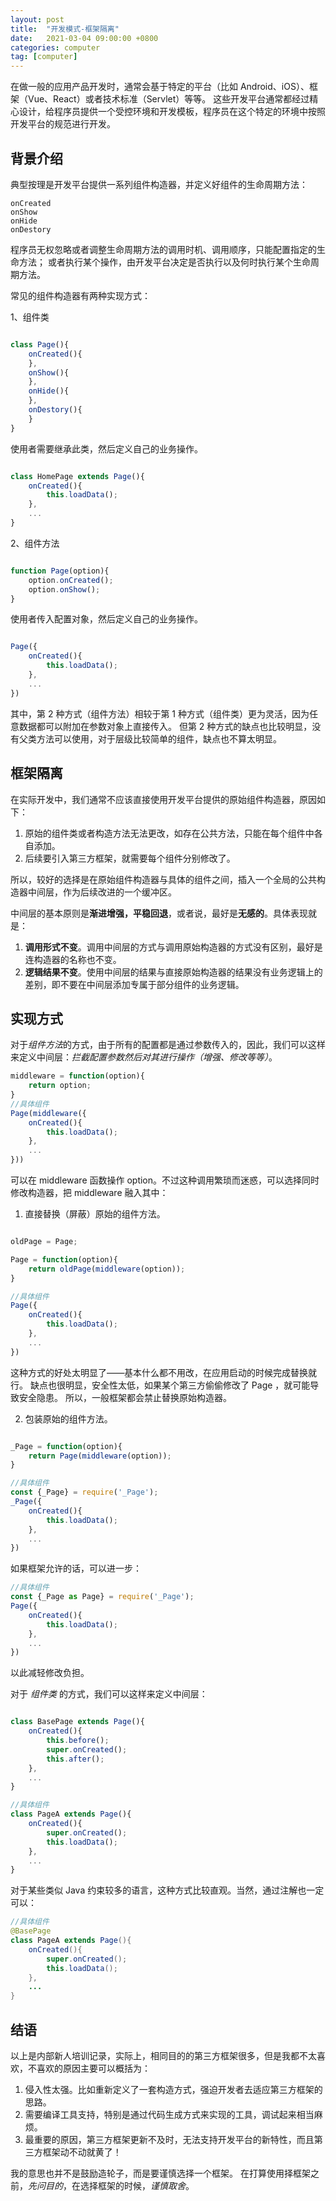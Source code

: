 ```yaml
---
layout: post
title:  "开发模式-框架隔离"
date:   2021-03-04 09:00:00 +0800
categories: computer
tag: [computer]
---
```


在做一般的应用产品开发时，通常会基于特定的平台（比如 Android、iOS）、框架（Vue、React）或者技术标准（Servlet）等等。
这些开发平台通常都经过精心设计，给程序员提供一个受控环境和开发模板，程序员在这个特定的环境中按照开发平台的规范进行开发。

<!-- more -->

## 背景介绍

典型按理是开发平台提供一系列组件构造器，并定义好组件的生命周期方法：

    onCreated
    onShow
    onHide
    onDestory

程序员无权忽略或者调整生命周期方法的调用时机、调用顺序，只能配置指定的生命方法；
或者执行某个操作，由开发平台决定是否执行以及何时执行某个生命周期方法。

常见的组件构造器有两种实现方式：

1、组件类

```javascript

class Page(){
    onCreated(){
    },
    onShow(){
    },
    onHide(){
    },
    onDestory(){
    }
}

```

使用者需要继承此类，然后定义自己的业务操作。

```javascript

class HomePage extends Page(){
    onCreated(){
        this.loadData();
    },
    ...
}

```

2、组件方法

```javascript

function Page(option){
    option.onCreated();
    option.onShow();
}

```

使用者传入配置对象，然后定义自己的业务操作。

```javascript

Page({
    onCreated(){
        this.loadData();
    },
    ...
})

```

其中，第 2 种方式（组件方法）相较于第 1 种方式（组件类）更为灵活，因为任意数据都可以附加在参数对象上直接传入。
但第 2 种方式的缺点也比较明显，没有父类方法可以使用，对于层级比较简单的组件，缺点也不算太明显。

## 框架隔离

在实际开发中，我们通常不应该直接使用开发平台提供的原始组件构造器，原因如下：

1. 原始的组件类或者构造方法无法更改，如存在公共方法，只能在每个组件中各自添加。
2. 后续要引入第三方框架，就需要每个组件分别修改了。

所以，较好的选择是在原始组件构造器与具体的组件之间，插入一个全局的公共构造器中间层，作为后续改进的一个缓冲区。

中间层的基本原则是**渐进增强，平稳回退**，或者说，最好是**无感的**。具体表现就是：

1. **调用形式不变**。调用中间层的方式与调用原始构造器的方式没有区别，最好是连构造器的名称也不变。
2. **逻辑结果不变**。使用中间层的结果与直接原始构造器的结果没有业务逻辑上的差别，即不要在中间层添加专属于部分组件的业务逻辑。

## 实现方式

对于*组件方法*的方式，由于所有的配置都是通过参数传入的，因此，我们可以这样来定义中间层：*拦截配置参数然后对其进行操作（增强、修改等等）*。

```javascript
middleware = function(option){
    return option;
}
//具体组件
Page(middleware({
    onCreated(){
        this.loadData();
    },
    ...
}))

```
可以在 middleware 函数操作 option。不过这种调用繁琐而迷惑，可以选择同时修改构造器，把 middleware 融入其中：

1. 直接替换（屏蔽）原始的组件方法。

```javascript

oldPage = Page;

Page = function(option){
    return oldPage(middleware(option));
}

//具体组件
Page({
    onCreated(){
        this.loadData();
    },
    ...
})

```
这种方式的好处太明显了——基本什么都不用改，在应用启动的时候完成替换就行。
缺点也很明显，安全性太低，如果某个第三方偷偷修改了 Page ，就可能导致安全隐患。
所以，一般框架都会禁止替换原始构造器。

2. 包装原始的组件方法。

```javascript

_Page = function(option){
    return Page(middleware(option));
}

//具体组件
const {_Page} = require('_Page');
_Page({
    onCreated(){
        this.loadData();
    },
    ...
})

```

如果框架允许的话，可以进一步：

```javascript
//具体组件
const {_Page as Page} = require('_Page');
Page({
    onCreated(){
        this.loadData();
    },
    ...
})

```
以此减轻修改负担。


对于 *组件类* 的方式，我们可以这样来定义中间层：

```javascript

class BasePage extends Page(){
    onCreated(){
        this.before();
        super.onCreated();
        this.after();
    },
    ...
}

//具体组件
class PageA extends Page(){
    onCreated(){
        super.onCreated();
        this.loadData();
    },
    ...
}
```

对于某些类似 Java 约束较多的语言，这种方式比较直观。当然，通过注解也一定可以：

```java
//具体组件
@BasePage
class PageA extends Page(){
    onCreated(){
        super.onCreated();
        this.loadData();
    },
    ...
}
```

## 结语

以上是内部新人培训记录，实际上，相同目的的第三方框架很多，但是我都不太喜欢，不喜欢的原因主要可以概括为：

1. 侵入性太强。比如重新定义了一套构造方式，强迫开发者去适应第三方框架的思路。
2. 需要编译工具支持，特别是通过代码生成方式来实现的工具，调试起来相当麻烦。
3. 最重要的原因，第三方框架更新不及时，无法支持开发平台的新特性，而且第三方框架动不动就黄了！

我的意思也并不是鼓励造轮子，而是要谨慎选择一个框架。
在打算使用择框架之前，*先问目的*，在选择框架的时候，*谨慎取舍*。

